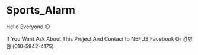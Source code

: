 # Sports_Alarm

Hello Everyone :D

If You Want Ask About This Project And Contact to NEFUS Facebook Or 강병현 (010-5942-4175)
